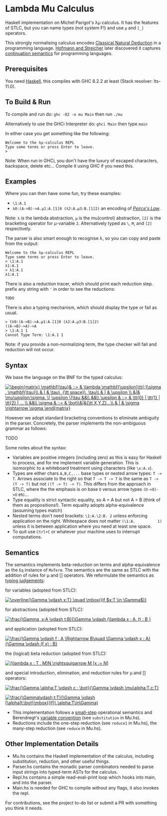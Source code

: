 # Lambda Mu Calculus
Haskell implementation on Michel Parigot's λμ calculus. It has the features of STLC, but you can name types (not system F!) and use `μ` and `[_]` operators.

This strongly normalising calculus encodes [Classical Natural Deduction](https://www.cs.ru.nl/~freek/courses/tt-2011/papers/parigot.pdf) in a programming language. [Hofmann and Streicher](https://pdfs.semanticscholar.org/24ec/2e8104e20983cd747ab6868265559ab7db01.pdf) later discovered it captures [continuation semantics](https://en.wikipedia.org/wiki/Continuation-passing_style) for programming languages.

## Prerequisites
You need [Haskell](https://www.haskell.org/), this compiles with GHC 8.2.2 at least (Stack resolver: lts-11.0).

## To Build & Run

To compile and run do:
`ghc -O2 -o mu Main`
then run `./mu`

Alternatively to use the GHCi Interpreter do:
`ghci Main`
then type `main`

In either case you get something like the following:
```
Welcome to the λμ-calculus REPL
Type some terms or press Enter to leave.
>
```
Note: When run in GHCi, you don't have the luxury of escaped characters, backspace, delete etc...
Compile it using GHC if you need this.

## Examples 
Where you can then have some fun, try these examples:
- `\1:A.1`
- `λ0:(A->B)->A.μ1:A.[1]0 (λ2:A.μ3:B.[1]2)` an encoding of [_Peirce's Law_](https://en.wikipedia.org/wiki/Peirce%27s_law).

Note: `λ` is the lambda abstraction, `μ` is the mu(control) abstraction, `[2]` is the bracketing operator for μ-variable `2`. Alternatively typed as `\`, `M`, and `[2]` respectively.

The parser is also smart enough to recognise λ, so you can copy and paste from the output:
```
Welcome to the λμ-calculus REPL
Type some terms or press Enter to leave.
> \1:A.1
λ1:A.1
> λ1:A.1
λ1:A.1
```

There is also a reduction tracer, which should print each reduction step. prefix any string with `'` in order to see the reductions:
```
TODO
```

There is also a typing mechanism, which should display the type or fail as usual.
```
> tλ0:(A->B)->A.μ1:A.[1]0 (λ2:A.μ3:B.[1]2)
((A->B)->A)->A
> \1:A.1 1
Cannot Type Term: \1:A.1 1
```

Note: if you provide a non-normalizing term, the type checker will fail and reduction will not occur.

## Syntax 

We base the language on the BNF for the typed calculus:

<a href="https://www.codecogs.com/eqnedit.php?latex=\begin{matrix}&space;\mathbf{\tau}&&space;::=&space;&&space;\lambda&space;\mathbf{\upsilon}\tt{:}\sigma&space;.&space;\mathbf{\tau}\\&space;&&space;|&space;&&space;\tau\,&space;{\tt&space;space}\,&space;\tau\\&space;&&space;|&space;&&space;\upsilon&space;\\&space;&|&&space;\mu\upsilon:\sigma.&space;\[&space;\upsilon&space;\]\tau&space;&&\\&space;&&\\&space;\upsilon&space;&&space;::=&space;&&space;\tt{0}&space;|&space;\tt{1}&space;|&space;\tt{2}&space;|&space;...&space;\\&space;&&\\&space;\sigma&space;&&space;::=&space;&&space;\bot\\&|&{\tt&space;X,Y,Z}...\\&space;&&space;|&space;&&space;\sigma&space;\rightarrow&space;\sigma&space;\end{matrix}" target="_blank"><img src="https://latex.codecogs.com/gif.latex?\begin{matrix}&space;\mathbf{\tau}&&space;::=&space;&&space;\lambda&space;\mathbf{\upsilon}\tt{:}\sigma&space;.&space;\mathbf{\tau}\\&space;&&space;|&space;&&space;\tau\,&space;{\tt&space;space}\,&space;\tau\\&space;&&space;|&space;&&space;\upsilon&space;\\&space;&|&&space;\mu\upsilon:\sigma.&space;\[&space;\upsilon&space;\]\tau&space;&&\\&space;&&\\&space;\upsilon&space;&&space;::=&space;&&space;\tt{0}&space;|&space;\tt{1}&space;|&space;\tt{2}&space;|&space;...&space;\\&space;&&\\&space;\sigma&space;&&space;::=&space;&&space;\bot\\&|&{\tt&space;X,Y,Z}...\\&space;&&space;|&space;&&space;\sigma&space;\rightarrow&space;\sigma&space;\end{matrix}" title="\begin{matrix} \mathbf{\tau}& ::= & \lambda \mathbf{\upsilon}\tt{:}\sigma . \mathbf{\tau}\\ & | & \tau\, {\tt space}\, \tau\\ & | & \upsilon \\ &|& \mu\upsilon:\sigma. \[ \upsilon \]\tau &&\\ &&\\ \upsilon & ::= & \tt{0} | \tt{1} | \tt{2} | ... \\ &&\\ \sigma & ::= & \bot\\&|&{\tt X,Y,Z}...\\ & | & \sigma \rightarrow \sigma \end{matrix}" /></a>

However we adopt standard bracketing conventions to eliminate ambiguity in the parser. Concretely, the parser implements the non-ambiguous grammar as follows:

TODO

Some notes about the syntax:

- Variables are positive integers (including zero) as this is easy for Haskell to process, and for me implement variable generation. This is isomorphic to a whiteboard treatment using characters (like `\x:A.x`).
- Types are either chars `A,B,C,...` base types or nested arrow types: `T -> T`. Arrows associate to the right so that `T -> T -> T` is the same as `T -> (T -> T)` but not `((T -> T) -> T)`. This differs from the approach in STLC, where the the emphasis is on base `O` versus arrow types `(O->O)->O` etc... 
- Type equality is strict syntactic equality, so A = A but not A = B (think of them as propositions!). Term equality adopts alpha-equivalence (assuming types match)
- Nested terms don't need brackets: `\1:A.\2:B. 2` unless enforcing application on the right. Whitespace does not matter `(\1:A.          1)` unless it is between application where you need at least one space.
- To quit use `Ctrl+C` or whatever your machine uses to interrupt computations.

## Semantics

The semantics implements beta-reduction on terms and alpha-equivalence as the `Eq` instance of `MuTerm`. The semantics are the same as STLC with the addition of rules for μ and [] operators. We reformulate the semantics as [typing judgements](https://existentialtype.wordpress.com/2011/03/27/the-holy-trinity/):

for variables (adopted from STLC):

<a href="https://www.codecogs.com/eqnedit.php?latex=\overline{\Gamma&space;\vdash&space;x:T},\quad&space;\mbox{(if&space;$x:T&space;\in&space;\Gamma$)}" target="_blank"><img src="https://latex.codecogs.com/gif.latex?\overline{\Gamma&space;\vdash&space;x:T},\quad&space;\mbox{(if&space;$x:T&space;\in&space;\Gamma$)}" title="\overline{\Gamma \vdash x:T},\quad \mbox{(if $x:T \in \Gamma$)}" /></a>

for abstractions (adopted from STLC):

<a href="https://www.codecogs.com/eqnedit.php?latex=\frac{\Gamma&space;,x:A&space;\vdash&space;t:B}{\Gamma&space;\vdash&space;(\lambda&space;x&space;:&space;A.&space;t)&space;:&space;B&space;}" target="_blank"><img src="https://latex.codecogs.com/gif.latex?\frac{\Gamma&space;,x:A&space;\vdash&space;t:B}{\Gamma&space;\vdash&space;(\lambda&space;x&space;:&space;A.&space;t)&space;:&space;B&space;}" title="\frac{\Gamma ,x:A \vdash t:B}{\Gamma \vdash (\lambda x : A. t) : B }" /></a>

and application (adopted from STLC):

<a href="https://www.codecogs.com/eqnedit.php?latex=\frac{\Gamma&space;\vdash&space;f&space;:&space;A&space;\Rightarrow&space;B\quad&space;\Gamma&space;\vdash&space;x&space;:&space;A}{\Gamma&space;\vdash&space;(f&space;x)&space;:&space;B}" target="_blank"><img src="https://latex.codecogs.com/gif.latex?\frac{\Gamma&space;\vdash&space;f&space;:&space;A&space;\Rightarrow&space;B\quad&space;\Gamma&space;\vdash&space;x&space;:&space;A}{\Gamma&space;\vdash&space;(f&space;x)&space;:&space;B}" title="\frac{\Gamma \vdash f : A \Rightarrow B\quad \Gamma \vdash x : A}{\Gamma \vdash (f x) : B}" /></a>

the (logical) beta reduction (adopted from STLC):

<a href="https://www.codecogs.com/eqnedit.php?latex=(\lambda&space;x&space;:&space;T&space;.&space;M)N&space;\rightsquigarrow&space;M&space;[x&space;:=&space;N]" target="_blank"><img src="https://latex.codecogs.com/gif.latex?(\lambda&space;x&space;:&space;T&space;.&space;M)N&space;\rightsquigarrow&space;M&space;[x&space;:=&space;N]" title="(\lambda x : T . M)N \rightsquigarrow M [x := N]" /></a>

and special introduction, elimination, and reduction rules for μ and [] operators:

<a href="https://www.codecogs.com/eqnedit.php?latex=\frac{\Gamma,\alpha:T&space;\vdash&space;c&space;:&space;\bot}{\Gamma&space;\vdash&space;\mu\alpha:T.c:T}" target="_blank"><img src="https://latex.codecogs.com/gif.latex?\frac{\Gamma,\alpha:T&space;\vdash&space;c&space;:&space;\bot}{\Gamma&space;\vdash&space;\mu\alpha:T.c:T}" title="\frac{\Gamma,\alpha:T \vdash c : \bot}{\Gamma \vdash \mu\alpha:T.c:T}" /></a>

<a href="https://www.codecogs.com/eqnedit.php?latex=\frac{\Gamma\vdash&space;t:T}{\Gamma&space;\vdash&space;[\alpha]t:\bot}\mbox{(if}\,\alpha:T\in\Gamma)" target="_blank"><img src="https://latex.codecogs.com/gif.latex?\frac{\Gamma\vdash&space;t:T}{\Gamma&space;\vdash&space;[\alpha]t:\bot}\mbox{(if}\,\alpha:T\in\Gamma)" title="\frac{\Gamma\vdash t:T}{\Gamma \vdash [\alpha]t:\bot}\mbox{(if}\,\alpha:T\in\Gamma)" /></a>



- This implementation follows a [small-step](https://cs.stackexchange.com/questions/43294/difference-between-small-and-big-step-operational-semantics) operational semantics and Berendregt's [variable convention](https://cs.stackexchange.com/questions/69323/barendregts-variable-convention-what-does-it-mean) (see `substitution` in Mu.hs). 
- Reductions include the one-step reduction (see `reduce1` in Mu.hs), the many-step reduction (see `reduce` in Mu.hs). 

## Other Implementation Details
- Mu.hs contains the Haskell implementation of the calculus, including substitution, reduction, and other useful things.
- Parser.hs contains the monadic parser combinators needed to parse input strings into typed-term ASTs for the calculus.
- Repl.hs contains a simple read-eval-print loop which hooks into main, and into the parser.
- Main.hs is needed for GHC to compile without any flags, it also invokes the repl.

For contributions, see the project to-do list or submit a PR with something you think it needs.




